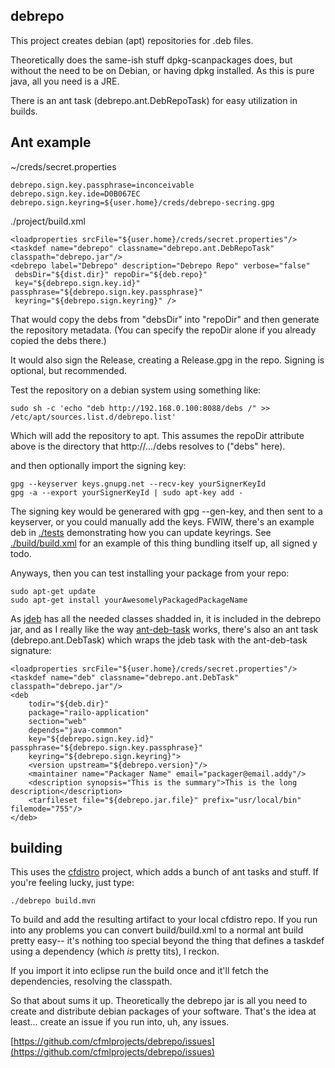 ## debrepo

This project creates debian (apt) repositories for .deb files.

Theoretically does the same-ish stuff dpkg-scanpackages does, but without the need to be on Debian,
or having dpkg installed.  As this is pure java, all you need is a JRE.

There is an ant task (debrepo.ant.DebRepoTask) for easy utilization in builds.

## Ant example

~/creds/secret.properties
```
debrepo.sign.key.passphrase=inconceivable
debrepo.sign.key.ide=D0B067EC
debrepo.sign.keyring=${user.home}/creds/debrepo-secring.gpg
```

./project/build.xml
```
<loadproperties srcFile="${user.home}/creds/secret.properties"/>
<taskdef name="debrepo" classname="debrepo.ant.DebRepoTask" classpath="debrepo.jar"/>
<debrepo label="Debrepo" description="Debrepo Repo" verbose="false"
 debsDir="${dist.dir}" repoDir="${deb.repo}" 
 key="${debrepo.sign.key.id}" passphrase="${debrepo.sign.key.passphrase}"
 keyring="${debrepo.sign.keyring}" />
```

That would copy the debs from "debsDir" into "repoDir" and then generate the repository metadata. (You can
specify the repoDir alone if you already copied the debs there.)

It would also sign the Release, creating a Release.gpg in the repo.  Signing is optional, but recommended. 


Test the repository on a debian system using something like:
```
sudo sh -c 'echo "deb http://192.168.0.100:8088/debs /" >> /etc/apt/sources.list.d/debrepo.list'
```
Which will add the repository to apt.  This assumes the repoDir attribute above is the directory that 
http://.../debs resolves to ("debs" here). 


and then optionally import the signing key:
```
gpg --keyserver keys.gnupg.net --recv-key yourSignerKeyId
gpg -a --export yourSignerKeyId | sudo apt-key add -
```
The signing key would be generared with gpg --gen-key, and then sent to a keyserver, or you could manually
add the keys.  FWIW, there's an example deb in [./tests](./tests/debrepo-keyring) demonstrating how you
can update keyrings.  See [./build/build.xml](./build/build.xml) for an example of this thing bundling
itself up, all signed y todo.


Anyways, then you can test installing your package from your repo:
```
sudo apt-get update
sudo apt-get install yourAwesomelyPackagedPackageName
```


As [jdeb](https://github.com/tcurdt/jdeb) has all the needed classes shadded in, it is included in the 
debrepo jar, and as I really like the way [ant-deb-task](https://code.google.com/p/ant-deb-task/) works,
there's also an ant task (debrepo.ant.DebTask) which wraps the jdeb task with the ant-deb-task signature:

```
<loadproperties srcFile="${user.home}/creds/secret.properties"/>
<taskdef name="deb" classname="debrepo.ant.DebTask" classpath="debrepo.jar"/>
<deb
    todir="${deb.dir}"
    package="railo-application"
    section="web"
    depends="java-common"
    key="${debrepo.sign.key.id}" passphrase="${debrepo.sign.key.passphrase}"
    keyring="${debrepo.sign.keyring}">
    <version upstream="${debrepo.version}"/>
    <maintainer name="Packager Name" email="packager@email.addy"/>
    <description synopsis="This is the summary">This is the long description</description>
	<tarfileset file="${debrepo.jar.file}" prefix="usr/local/bin" filemode="755"/>
</deb>
```

## building

This uses the [cfdistro](https://github.com/cfmlprojects/cfdistro) project, which adds a bunch of ant
tasks and stuff.  If you're feeling lucky, just type:
```
./debrepo build.mvn
```

To build and add the resulting artifact to your local cfdistro repo.  If you run into any problems you
can convert build/build.xml to a normal ant build pretty easy-- it's nothing too special beyond the thing
that defines a taskdef using a dependency (which *is* pretty tits), I reckon.

If you import it into eclipse run the build once and it'll fetch the dependencies, resolving the classpath.


So that about sums it up.  Theoretically the debrepo jar is all you need to create and distribute debian
packages of your software.  That's the idea at least... create an issue if you run into, uh, any issues.

[https://github.com/cfmlprojects/debrepo/issues](https://github.com/cfmlprojects/debrepo/issues) 